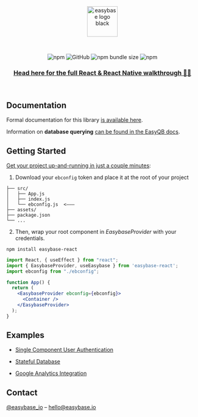 <br />
<br />

<p align="center">
  <a href="https://easybase.io">
    <img src="https://easybase.io/assets/images/logo_black.png" alt="easybase logo black" width="80" height="80">
  </a>
</p>

<br />

<p align="center">
  <img alt="npm" src="https://img.shields.io/npm/dw/easybase-react">
  <img alt="GitHub" src="https://img.shields.io/github/license/easybase/easybase-react">
  <img alt="npm bundle size" src="https://img.shields.io/bundlephobia/min/easybase-react">
  <img alt="npm" src="https://img.shields.io/npm/v/easybase-react">
</p>


<h3 align="center">
  <b>
    <a href="https://easybase.io/react/">
      Head here for the full React & React Native walkthrough 📗📘
    </a>
  </b>
</h3>

<br />

<!-- DOCUMENTATION -->
## Documentation

Formal documentation for this library [is available here](https://easybase.io/docs/easybase-react/).

Information on **database querying** [can be found in the EasyQB docs](https://easybase.github.io/EasyQB/).

## Getting Started

[Get your project up-and-running in just a couple minutes](https://easybase.io/react/#setup):

1. Download your `ebconfig` token and place it at the root of your project

```
├── src/
│   ├── App.js
│   ├── index.js
│   └── ebconfig.js  <–––
├── assets/
├── package.json
└── ...
```

2. Then, wrap your root component in *EasybaseProvider* with your credentials.
```
npm install easybase-react
```

```jsx
import React, { useEffect } from "react";
import { EasybaseProvider, useEasybase } from 'easybase-react';
import ebconfig from "./ebconfig";

function App() {
  return (
    <EasybaseProvider ebconfig={ebconfig}>
      <Container />
    </EasybaseProvider>
  );
}
```

## Examples

* [Single Component User Authentication](https://easybase.io/react-and-react-native-user-authentication/)

* [Stateful Database](https://easybase.io/react-database-app-tutorial/)

* [Google Analytics Integration](https://easybase.io/react/#google-analytics-integration)

<!-- CONTACT -->
## Contact

[@easybase_io](https://twitter.com/easybase_io) – hello@easybase.io
